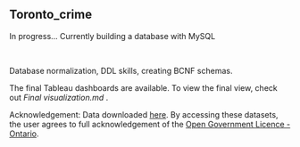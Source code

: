 <h2> Toronto_crime </h2>
<p> In progress... Currently building a database with MySQL </p> <br>
<p> Database normalization, DDL skills, creating BCNF schemas. </p> 
<p> The final Tableau dashboards are available. To view the final view, check out <i> Final visualization.md </i>. </p>
Acknowledgement: 
Data downloaded <a href = "https://data.torontopolice.on.ca/datasets/mci-2014-to-2019/data"> here</a>.
By accessing these datasets, the user agrees to full acknowledgement of the <a href = "https://www.ontario.ca/page/open-government-licence-ontario"> Open Government Licence - Ontario</a>.
